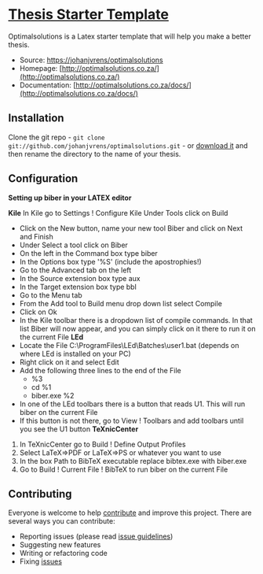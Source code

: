 # [Thesis Starter Template](http://optimalsolutions.co.za/)

Optimalsolutions is a Latex starter template that will help you make a better thesis.

* Source: [https://johanjvrens/optimalsolutions](https://github.com/johanjvrens/optimalsolutions)
* Homepage: [http://optimalsolutions.co.za/](http://optimalsolutions.co.za/)
* Documentation: [http://optimalsolutions.co.za/docs/](http://optimalsolutions.co.za/docs/)

## Installation

Clone the git repo - `git clone git://github.com/johanjvrens/optimalsolutions.git` - or [download it](https://github.com/johanjvrens/optimalsolutions/zipball/master) and then rename the directory to the name of your thesis.

## Configuration

**Setting up biber in your LATEX editor**

**Kile**
 In Kile go to Settings ! Configure Kile
 Under Tools click on Build
* Click on the New button, name your new tool Biber and click on Next and Finish
* Under Select a tool click on Biber
* On the left in the Command box type biber
* In the Options box type '%S' (include the apostrophies!)
* Go to the Advanced tab on the left
* In the Source extension box type aux
* In the Target extension box type bbl
* Go to the Menu tab
* From the Add tool to Build menu drop down list select Compile
* Click on Ok
* In the Kile toolbar there is a dropdown list of compile commands. In that list Biber will now
  appear, and you can simply click on it there to run it on the current File
**LEd**
* Locate the File C:\ProgramFiles\LEd\Batches\user1.bat (depends on where LEd is installed on
your PC)
* Right click on it and select Edit
* Add the following three lines to the end of the File
  * %3
  * cd %1
  * biber.exe %2
* In one of the LEd toolbars there is a button that reads U1. This will run biber on the current File
* If this button is not there, go to View ! Toolbars and add toolbars until you see the U1 button
**TeXnicCenter**
1. In TeXnicCenter go to Build ! Define Output Profiles
2. Select LaTeX=>PDF or LaTeX=>PS or whatever you want to use
3. In the box Path to BibTeX executable replace bibtex.exe with biber.exe
4. Go to Build ! Current File ! BibTeX to run biber on the current File

## Contributing

Everyone is welcome to help [contribute](CONTRIBUTING.md) and improve this project. There are several ways you can contribute:

* Reporting issues (please read [issue guidelines](https://github.com/necolas/issue-guidelines))
* Suggesting new features
* Writing or refactoring code
* Fixing [issues](https://github.com/johanjvrens/optimalsolutions/issues)